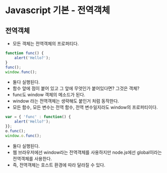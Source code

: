 # Javascript 기본 - 전역객체

## 전역객체
- 모든 객체는 전역객체의 프로퍼티다.

```javascript
function func() {
    alert('Hello?');
}
func();
window.func();
```

- 둘다 실행된다.
- 함수 앞에 점이 붙어 있고 그 앞에 무엇인가 붙어있다면? 그것은 객체?
- func도 window 객체의 메소드가 된다.
- window 라는 전역객체는 생략해도 붙인거 처럼 동작한다.
- 모든 함수, 모든 변수는 전역 함수, 전역 변수일지라도 window의 프로퍼티이다.

```javascript
var = { 'func' : function() {
    alert('Hello?');
}};
o.func();
window.o.func();
```

- 둘다 실행된다.
- 웹 브라우저에선 window라는 전역객체를 사용하지만 node.js에선 global이라는 전역객체를 사용한다.
- 즉, 전역객체는 호스트 환경에 따라 달라질 수 있다.
